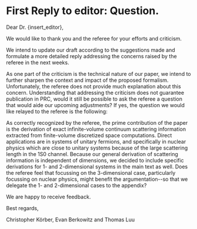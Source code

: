 # First Reply to editor: Question.

Dear Dr. {insert_editor},

We would like to thank you and the referee for your efforts and criticism.

We intend to update our draft according to the suggestions made and formulate a more detailed reply addressing the concerns raised by the referee in the next weeks.

As one part of the criticism is the technical nature of our paper, we intend to further sharpen the context and impact of the proposed formalism. Unfortunately, the referee does not provide much explanation about this concern. Understanding that addressing the criticism does not guarantee publication in PRC, would it still be possible to ask the referee a question that would aide our upcoming adjustments? If yes, the question we would like relayed to the referee is the following:

As correctly recognized by the referee, the prime contribution of the paper is the derivation of exact infinite-volume continuum scattering information extracted from finite-volume discretized space computations. Direct applications are in systems of unitary fermions, and specifically in nuclear physics which are close to unitary systems because of the large scattering length in the 1S0 channel. Because our general derivation of scattering information is independent of dimensions, we decided to include specific derivations for 1- and 2-dimensional systems in the main text as well. Does the referee feel that focussing on the 3-dimensional case, particularly focussing on nuclear physics, might benefit the argumentation--so that we delegate the 1- and 2-dimensional cases to the appendix?

We are happy to receive feedback.

Best regards,

Christopher Körber, Evan Berkowitz and Thomas Luu
